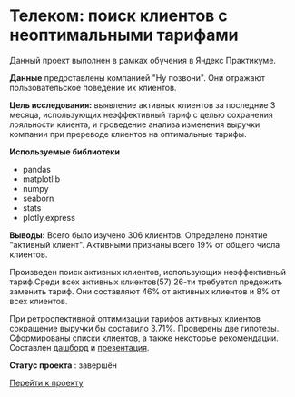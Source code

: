 # Телеком: поиск клиентов с неоптимальными тарифами
Данный проект выполнен в рамках обучения в Яндекс Практикуме.

**Данные** предоставлены компанией "Ну позвони". Они отражают пользовательское поведение их клиентов.

**Цель исследования:** выявление активных клиентов за последние 3 месяца, использующих неэффективный тариф с целью сохранения лояльности клиента, и проведение анализа изменения выручки компании при пререводе клиентов на оптимальные тарифы.

**Используемые библиотеки**

* pandas
* matplotlib
* numpy
* seaborn
* stats
* plotly.express

**Выводы:** 
Всего было изучено 306 клиентов. Определено понятие "активный клиент". Активными признаны всего 19% от общего числа клиентов.

Произведен поиск активных клиентов, использующих неэффективный тариф.Среди всех активных клиентов(57) 26-ти требуется предожить заменить тариф. Они составляют 46% от активных клиентов и 8% от всех клиентов.

При ретроспективной оптимизации тарифов активных клиентов сокращение выручки бы составило 3.71%.
Проверены две гипотезы. Сформированы списки клиентов, а также некоторые рекомендации. 
Составлен [дашборд](https://public.tableau.com/views/_16864799440990/Dashboard1?:language=en-US&publish=yes&:display_count=n&:origin=viz_share_link) и [презентация](https://disk.yandex.ru/d/nF6EmGpYZiDK_w). 

**Статус проекта** : завершён 

[Перейти к проекту](https://github.com/Anstosia/analysis_games/blob/main/analiz_games.ipynb) 
